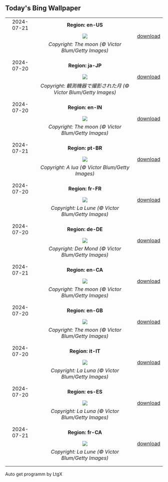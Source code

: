 ## Today's Bing Wallpaper
|      |      |      |
| :----: | :----: | :----: |
|2024-07-21|**Region: en-US**||
||![](https://www.bing.com/th?id=OHR.MineralMoon_EN-US8936600169_UHD.jpg&pid=hp&w=1152&h=648&rs=1&c=4)| [download](https://www.bing.com/th?id=OHR.MineralMoon_EN-US8936600169_UHD.jpg)|
||*Copyright: The moon (© Victor Blum/Getty Images)*
||
|||
|2024-07-20|**Region: ja-JP**||
||![](https://www.bing.com/th?id=OHR.MineralMoon_JA-JP2878137098_UHD.jpg&pid=hp&w=1152&h=648&rs=1&c=4)| [download](https://www.bing.com/th?id=OHR.MineralMoon_JA-JP2878137098_UHD.jpg)|
||*Copyright: 観測機器で撮影された月 (© Victor Blum/Getty Images)*
||
|||
|2024-07-20|**Region: en-IN**||
||![](https://www.bing.com/th?id=OHR.MineralMoon_EN-IN9361063674_UHD.jpg&pid=hp&w=1152&h=648&rs=1&c=4)| [download](https://www.bing.com/th?id=OHR.MineralMoon_EN-IN9361063674_UHD.jpg)|
||*Copyright: The moon (© Victor Blum/Getty Images)*
||
|||
|2024-07-21|**Region: pt-BR**||
||![](https://www.bing.com/th?id=OHR.MineralMoon_PT-BR1317802439_UHD.jpg&pid=hp&w=1152&h=648&rs=1&c=4)| [download](https://www.bing.com/th?id=OHR.MineralMoon_PT-BR1317802439_UHD.jpg)|
||*Copyright: A lua (© Victor Blum/Getty Images)*
||
|||
|2024-07-20|**Region: fr-FR**||
||![](https://www.bing.com/th?id=OHR.MineralMoon_FR-FR0840269185_UHD.jpg&pid=hp&w=1152&h=648&rs=1&c=4)| [download](https://www.bing.com/th?id=OHR.MineralMoon_FR-FR0840269185_UHD.jpg)|
||*Copyright: La Lune  (© Victor Blum/Getty Images)*
||
|||
|2024-07-20|**Region: de-DE**||
||![](https://www.bing.com/th?id=OHR.MineralMoon_DE-DE4896248941_UHD.jpg&pid=hp&w=1152&h=648&rs=1&c=4)| [download](https://www.bing.com/th?id=OHR.MineralMoon_DE-DE4896248941_UHD.jpg)|
||*Copyright: Der Mond (© Victor Blum/Getty Images)*
||
|||
|2024-07-21|**Region: en-CA**||
||![](https://www.bing.com/th?id=OHR.MineralMoon_EN-CA8937891241_UHD.jpg&pid=hp&w=1152&h=648&rs=1&c=4)| [download](https://www.bing.com/th?id=OHR.MineralMoon_EN-CA8937891241_UHD.jpg)|
||*Copyright: The moon (© Victor Blum/Getty Images)*
||
|||
|2024-07-20|**Region: en-GB**||
||![](https://www.bing.com/th?id=OHR.MineralMoon_EN-GB7656393830_UHD.jpg&pid=hp&w=1152&h=648&rs=1&c=4)| [download](https://www.bing.com/th?id=OHR.MineralMoon_EN-GB7656393830_UHD.jpg)|
||*Copyright: The moon (© Victor Blum/Getty Images)*
||
|||
|2024-07-20|**Region: it-IT**||
||![](https://www.bing.com/th?id=OHR.MineralMoon_IT-IT2334790788_UHD.jpg&pid=hp&w=1152&h=648&rs=1&c=4)| [download](https://www.bing.com/th?id=OHR.MineralMoon_IT-IT2334790788_UHD.jpg)|
||*Copyright: La Luna (© Victor Blum/Getty Images)*
||
|||
|2024-07-20|**Region: es-ES**||
||![](https://www.bing.com/th?id=OHR.MineralMoon_ES-ES8732088445_UHD.jpg&pid=hp&w=1152&h=648&rs=1&c=4)| [download](https://www.bing.com/th?id=OHR.MineralMoon_ES-ES8732088445_UHD.jpg)|
||*Copyright: La Luna (© Victor Blum/Getty Images)*
||
|||
|2024-07-21|**Region: fr-CA**||
||![](https://www.bing.com/th?id=OHR.MineralMoon_FR-CA0338721201_UHD.jpg&pid=hp&w=1152&h=648&rs=1&c=4)| [download](https://www.bing.com/th?id=OHR.MineralMoon_FR-CA0338721201_UHD.jpg)|
||*Copyright: La Lune (© Victor Blum/Getty Images)*
||
|||

Auto get programm by LtgX
